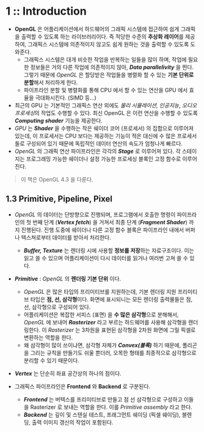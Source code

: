 # 1 :: Introduction

* **OpenGL** 은 어플리케이션에서 하드웨어의 그래픽 시스템에 접근하여 쉽게 그래픽을 출력할 수 있도록 하는 라이브러리이다. 즉 적당한 수준의 **추상화 레이어**를 제공하여, 그래픽스 시스템에 의존적이지 않고도 쉽게 원하는 것을 출력할 수 있도록 도와준다.
  * 그래픽스 시스템은 대개 비슷한 작업을 반복하는 일들을 많이 하며, 작업에 필요한 정보들은 거의 다른 작업에 의존적이지 않아, ***Data parallelivity*** 을 띈다. 그렇기 때문에 *OpenGL* 은 할당받은 작업들을 병렬화 할 수 있는 **기본 단위로 분할**해서 처리하게 한다.
  * 파이프라인 분할 및 병렬화를 통해 CPU 에서 할 수 있는 연산을 GPU 에서 효율을 극대화시킨다. (SIMD 등...)
* 최근의 GPU 는 기본적인 그래픽스 연산 외에도 *물리 시뮬레이션*, *인공지능*, *오디오 프로세싱*의 작업도 수행할 수 있다. 최신 OpenGL 은 이런 연산을 수행할 수 있도록 ***Computing shader*** 기능을 제공한다.
* *GPU* 는 ***Shader*** 을 수행하는 작은 쉐이더 코어 (프로세서) 의 집합으로 이루어져 있는데, 이 프로세서는 CPU 보다는 제공하는 기능이 적은 대신에 수 많은 프로세서들로 구성되어 있기 때문에 독립적인 데이터 연산의 속도가 엄청나게 빠르다.
* *OpenGL* 의 그래픽 연산 파이프라인은 각각의 ***Stage*** 로 이루어져 있다. 각 스테이지는 프로그래밍 가능한 쉐이더나 설정 가능한 프로세싱 블록인 고정 함수로 이루어진다.

> 이 책은 OpenGL 4.3 을 다룬다.

## 1.3 Primitive, Pipeline, Pixel

* *OpenGL* 의 데이터는 단방향으로 진행되며, 프로그램에서 호출한 명령이 파이프라인의 첫 번째 단계 (***Vertex fetch***) 을 거쳐서 최종 단계 (***Fragment Shader***) 까지 진행된다. 진행 도중에 쉐이더나 다른 고정 함수 블록은 파이프라인 내에서 버퍼나 텍스쳐로부터 데이터를 받아서 처리한다.

  * ***Buffer, Texture*** 는 렌더링 시에 사용할 **정보를 저장**하는 자료구조이다. 이는 읽고 쓸 수 있으며 어플리케이션이 다시 데이터를 읽거나 여러번 고쳐 쓸 수 있다.

* ***Primitive*** : *OpenGL* 의 **렌더링 기본 단위** 이다.

  * *OpenGL* 은 많은 타입의 프리미티브를 지원하는데, 기본 렌더링 지원 프리미티브 타입은 **점, 선, 삼각형**이다. 화면에 표시되니는 모든 렌더링 출력물들은 점, 선, 삼각형으로 구성되어 있다.
  * 어플리케이션은 복잡한 서피스 (표면) 을 **수 많은 삼각형**으로 분해해서, *OpenGL* 에 보내어 ***Rasterizer*** 라고 부르는 하드웨어를 사용해 삼각형을 렌더링한다. 이 *Rasterizer* 는 3차원을 표현된 삼각형을 2차원 화면에 그릴 픽셀로 변환하는 역할을 한다.
  * 왜 삼각형이 많이 쓰이냐면, 삼각형 자체가 ***Convex(볼록)*** 하기 때문에, 폴리곤을 그리는 규칙을 만들기도 쉬울 뿐더러, 오목한 형태를 최종적으로 삼각형으로 분리할 수 있기 때문이다.

* ***Vertex*** 는 단순히 좌표 공간상의 하나의 점이다.

* 그래픽스 파이프라인은 **Frontend** 와 **Backend** 로 구분된다.

  * ***Frontend*** 는 버텍스를 프리미티브로 만들고 점 선 삼각형으로 구성하고 이들을 Rasterizer 로 보내는 역할을 한다. 이를 *Primitive assembly* 라고 한다.
  * ***Backend*** 는 깊이 및 스텐실 테스트, 프래그먼트 쉐이딩 (픽셀 쉐이딩), 블렌딩, 출력 이미지 갱신의 작업이 포함된다.

  ​